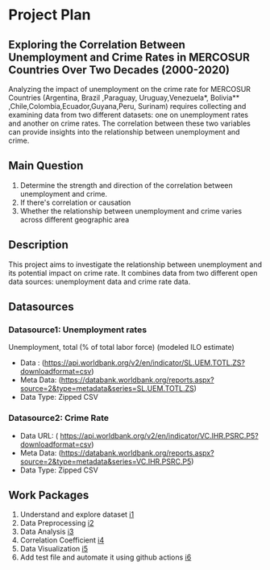 # Project Plan

## Exploring the Correlation Between Unemployment and Crime Rates in MERCOSUR Countries Over Two Decades (2000-2020)

<!-- Give your project a short title. -->
Analyzing the impact of unemployment on the crime rate for MERCOSUR Countries (Argentina, Brazil ,Paraguay, Uruguay,Venezuela*, Bolivia** ,Chile,Colombia,Ecuador,Guyana,Peru, Surinam) requires collecting and examining data from two different datasets: one on unemployment rates and another on crime rates. The correlation between these two variables can provide insights into the relationship between unemployment and crime. 

## Main Question

<!-- Think about one main question you want to answer based on the data. -->
1. Determine the strength and direction of the correlation between unemployment and crime.
2. If there's correlation or causation
3. Whether the relationship between unemployment and crime varies across different geographic area

## Description

<!-- Describe your data science project in max. 200 words. Consider writing about why and how you attempt it. -->
This project aims to investigate the relationship between unemployment and its potential impact on crime rate. It combines data from two different open data sources: unemployment data and crime rate data.

## Datasources

<!-- Describe each data source you plan to use in a section. Use the prefix "DatasourceX" where X is the id of the data source. -->

### Datasource1: Unemployment rates

Unemployment, total (% of total labor force) (modeled ILO estimate)

* Data : (https://api.worldbank.org/v2/en/indicator/SL.UEM.TOTL.ZS?downloadformat=csv)
* Meta Data: (https://databank.worldbank.org/reports.aspx?source=2&type=metadata&series=SL.UEM.TOTL.ZS)
* Data Type: Zipped CSV

### Datasource2: Crime Rate


* Data URL: ( https://api.worldbank.org/v2/en/indicator/VC.IHR.PSRC.P5?downloadformat=csv)
* Meta Data: (https://databank.worldbank.org/reports.aspx?source=2&type=metadata&series=VC.IHR.PSRC.P5)
* Data Type: Zipped CSV



## Work Packages

<!-- List of work packages ordered sequentially, each pointing to an issue with more details. -->

1. Understand and explore dataset [i1]
2. Data Preprocessing [i2]
3. Data Analysis [i3]
4. Correlation Coefficient [i4]
5. Data Visualization [i5]
6. Add test file and automate it using github actions [i6]

[i1]:  https://github.com/RajSinha77/made_ws24/issues/1
[i2]:  https://github.com/RajSinha77/made_ws24/issues/2
[i3]:  https://github.com/RajSinha77/made_ws24/issues/3
[i4]:  https://github.com/RajSinha77/made_ws24/issues/4
[i5]:  https://github.com/RajSinha77/made_ws24/issues/5
[i6]: https://github.com/RajSinha77/made_ws24/issues/6



